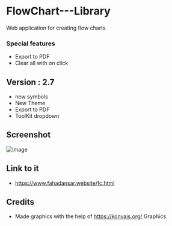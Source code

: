 # FlowChart---Library
Web application for creating flow charts

### Special features 
* Export to PDF
* Clear all with on click

## Version : 2.7
* new symbols
* New Theme
* Export to PDF
* ToolKit dropdown

## Screenshot
![image](https://user-images.githubusercontent.com/44476743/84562550-330a6000-ad23-11ea-84cc-dd8bc8e55ba9.png)


## Link to it
* https://www.fahadansar.website/fc.html


## Credits

* Made graphics with the help of https://konvajs.org/ Graphics
